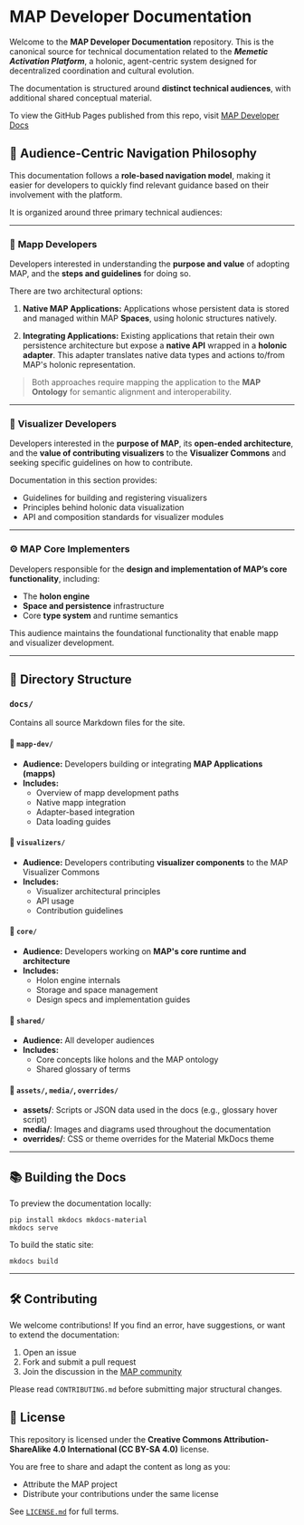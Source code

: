# MAP Developer Documentation

Welcome to the **MAP Developer Documentation** repository. This is the canonical source for technical documentation related to the **_Memetic Activation Platform_**, a holonic, agent-centric system designed for decentralized coordination and cultural evolution. 

The documentation is structured around **distinct technical audiences**, with additional shared conceptual material.

To view the GitHub Pages published from this repo, visit [MAP Developer Docs](https://memetic-activation-platform.github.io/map-dev-docs/)

## 🧭 Audience-Centric Navigation Philosophy

This documentation follows a **role-based navigation model**, making it easier for developers to quickly find relevant guidance based on their involvement with the platform.

It is organized around three primary technical audiences:

---

### 🧱 **Mapp Developers**

Developers interested in understanding the **purpose and value** of adopting MAP, and the **steps and guidelines** for doing so.

There are two architectural options:

1. **Native MAP Applications:** Applications whose persistent data is stored and managed within MAP **Spaces**, using holonic structures natively.

2. **Integrating Applications:** Existing applications that retain their own persistence architecture but expose a **native API** wrapped in a **holonic adapter**. This adapter translates native data types and actions to/from MAP's holonic representation.

> Both approaches require mapping the application to the **MAP Ontology** for semantic alignment and interoperability.

---

### 🎨 **Visualizer Developers**

Developers interested in the **purpose of MAP**, its **open-ended architecture**, and the **value of contributing visualizers** to the **Visualizer Commons** and seeking specific guidelines on how to contribute.

Documentation in this section provides:

- Guidelines for building and registering visualizers
- Principles behind holonic data visualization
- API and composition standards for visualizer modules

---

### ⚙️ **MAP Core Implementers**


Developers responsible for the **design and implementation of MAP’s core functionality**, including:

- The **holon engine**
- **Space and persistence** infrastructure
- Core **type system** and runtime semantics

This audience maintains the foundational functionality that enable mapp and visualizer development.

---

## 📁 Directory Structure

### `docs/`

Contains all source Markdown files for the site.

#### 🔹 `mapp-dev/`
- **Audience:** Developers building or integrating **MAP Applications (mapps)**
- **Includes:**
    - Overview of mapp development paths
    - Native mapp integration
    - Adapter-based integration
    - Data loading guides

#### 🔹 `visualizers/`
- **Audience:** Developers contributing **visualizer components** to the MAP Visualizer Commons
- **Includes:**
    - Visualizer architectural principles
    - API usage
    - Contribution guidelines

#### 🔹 `core/`
- **Audience:** Developers working on **MAP's core runtime and architecture**
- **Includes:**
    - Holon engine internals
    - Storage and space management
    - Design specs and implementation guides

#### 🔹 `shared/`
- **Audience:** All developer audiences
- **Includes:**
    - Core concepts like holons and the MAP ontology
    - Shared glossary of terms

#### 🔹 `assets/`, `media/`, `overrides/`
- **assets/**: Scripts or JSON data used in the docs (e.g., glossary hover script)
- **media/**: Images and diagrams used throughout the documentation
- **overrides/**: CSS or theme overrides for the Material MkDocs theme

---

## 📚 Building the Docs

To preview the documentation locally:

    pip install mkdocs mkdocs-material
    mkdocs serve

To build the static site:

    mkdocs build

---

## 🛠️ Contributing

We welcome contributions! If you find an error, have suggestions, or want to extend the documentation:

1. Open an issue
2. Fork and submit a pull request
3. Join the discussion in the [MAP community](https://map.foundation/discord)

Please read `CONTRIBUTING.md` before submitting major structural changes.

## 🪪 License

This repository is licensed under the **Creative Commons Attribution-ShareAlike 4.0 International (CC BY-SA 4.0)** license.

You are free to share and adapt the content as long as you:

- Attribute the MAP project
- Distribute your contributions under the same license

See [`LICENSE.md`](LICENSE.md) for full terms.

